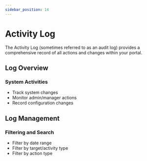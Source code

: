 ```yaml
---
sidebar_position: 14
---
```


# Activity Log

The Activity Log (sometimes referred to as an audit log) provides a comprehensive record of all actions and changes within your portal.

## Log Overview

### System Activities

- Track system changes
- Monitor admin/manager actions
- Record configuration changes

## Log Management

### Filtering and Search

- Filter by date range
- Filter by target/activity type
- Filter by action type
